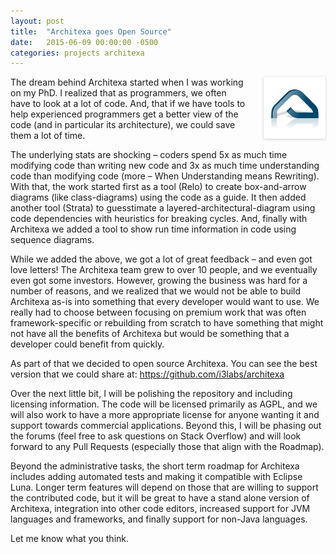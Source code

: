 ```yaml
---
layout: post
title:  "Architexa goes Open Source"
date:   2015-06-09 00:00:00 -0500
categories: projects architexa
---
```

<img src="/assets/uploads/2015/06/architexa_logo_icon.png" alt="architexa_logo_icon" width="99" height="99" style="margin:0px 0 5px 24px; border-radius: 3px; box-shadow: 0 1px 4px rgba(0, 0, 0, 0.2); float:right" />
The dream behind Architexa started when I was working on my PhD. I realized that as programmers, we often have to look at a lot of code. And, that if we have tools to help experienced programmers get a better view of the code (and in particular its architecture), we could save them a lot of time.

The underlying stats are shocking – coders spend 5x as much time modifying code than writing new code and 3x as much time understanding code than modifying code (more – When Understanding means Rewriting). With that, the work started first as a tool (Relo) to create box-and-arrow diagrams (like class-diagrams) using the code as a guide. It then added another tool (Strata) to guesstimate a layered-architectural-diagram using code dependencies with heuristics for breaking cycles. And, finally with Architexa we added a tool to show run time information in code using sequence diagrams.

While we added the above, we got a lot of great feedback – and even got love letters! The Architexa team grew to over 10 people, and we eventually even got some investors. However, growing the business was hard for a number of reasons, and we realized that we would not be able to build Architexa as-is into something that every developer would want to use. We really had to choose between focusing on premium work that was often framework-specific or rebuilding from scratch to have something that might not have all the benefits of Architexa but would be something that a developer could benefit from quickly.

As part of that we decided to open source Architexa. You can see the best version that we could share at: https://github.com/i3labs/architexa

Over the next little bit, I will be polishing the repository and including licensing information. The code will be licensed primarily as AGPL, and we will also work to have a more appropriate license for anyone wanting it and support towards commercial applications. Beyond this, I will be phasing out the forums (feel free to ask questions on Stack Overflow) and will look forward to any Pull Requests (especially those that align with the Roadmap).

Beyond the administrative tasks, the short term roadmap for Architexa includes adding automated tests and making it compatible with Eclipse Luna. Longer term features will depend on those that are willing to support the contributed code, but it will be great to have a stand alone version of Architexa, integration into other code editors, increased support for JVM languages and frameworks, and finally support for non-Java languages.

Let me know what you think.
